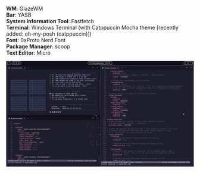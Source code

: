 **WM**: GlazeWM \
**Bar**: YASB \
**System Information Tool**: Fastfetch \
**Terminal**: Windows Terminal (with Catppuccin Mocha theme [recently added: oh-my-posh (catppuccin)]) \
**Font**: 0xProto Nerd Font \
**Package Manager**: scoop \
**Text Editor**: Micro 

![example](https://github.com/appakling/dotfiles/blob/main/explorer_yLl8KzBEwS.png?raw=true)
